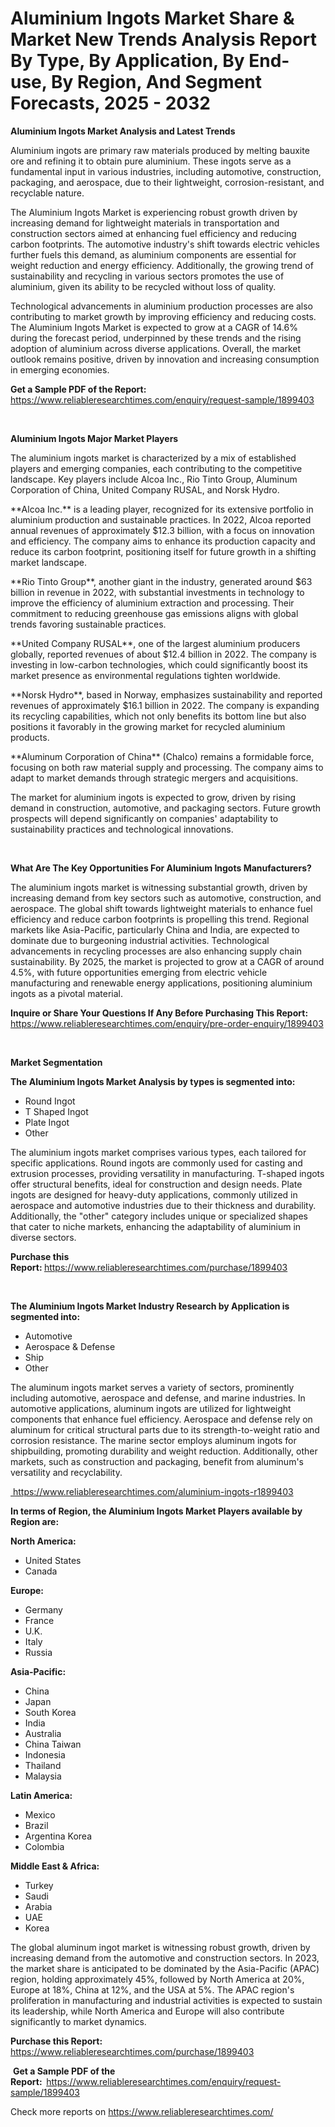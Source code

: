 <p><h1>Aluminium Ingots Market Share & Market New Trends Analysis Report By Type, By Application, By End-use, By Region, And Segment Forecasts, 2025 - 2032</h1></p><p><strong>Aluminium Ingots Market Analysis and Latest Trends</strong></p>
<p><p>Aluminium ingots are primary raw materials produced by melting bauxite ore and refining it to obtain pure aluminium. These ingots serve as a fundamental input in various industries, including automotive, construction, packaging, and aerospace, due to their lightweight, corrosion-resistant, and recyclable nature.</p><p>The Aluminium Ingots Market is experiencing robust growth driven by increasing demand for lightweight materials in transportation and construction sectors aimed at enhancing fuel efficiency and reducing carbon footprints. The automotive industry's shift towards electric vehicles further fuels this demand, as aluminium components are essential for weight reduction and energy efficiency. Additionally, the growing trend of sustainability and recycling in various sectors promotes the use of aluminium, given its ability to be recycled without loss of quality.</p><p>Technological advancements in aluminium production processes are also contributing to market growth by improving efficiency and reducing costs. The Aluminium Ingots Market is expected to grow at a CAGR of 14.6% during the forecast period, underpinned by these trends and the rising adoption of aluminium across diverse applications. Overall, the market outlook remains positive, driven by innovation and increasing consumption in emerging economies.</p></p>
<p><strong>Get a Sample PDF of the Report:&nbsp;</strong> <a href="https://www.reliableresearchtimes.com/enquiry/request-sample/1899403?utm_campaign=2627&utm_medium=2&utm_source=Github&utm_content=ia&utm_term=02042025&utm_id=aluminium-ingots">https://www.reliableresearchtimes.com/enquiry/request-sample/1899403</a></p>
<p>&nbsp;</p>
<p><strong>Aluminium Ingots Major Market Players</strong></p>
<p><p>The aluminium ingots market is characterized by a mix of established players and emerging companies, each contributing to the competitive landscape. Key players include Alcoa Inc., Rio Tinto Group, Aluminum Corporation of China, United Company RUSAL, and Norsk Hydro.</p><p>**Alcoa Inc.** is a leading player, recognized for its extensive portfolio in aluminium production and sustainable practices. In 2022, Alcoa reported annual revenues of approximately $12.3 billion, with a focus on innovation and efficiency. The company aims to enhance its production capacity and reduce its carbon footprint, positioning itself for future growth in a shifting market landscape.</p><p>**Rio Tinto Group**, another giant in the industry, generated around $63 billion in revenue in 2022, with substantial investments in technology to improve the efficiency of aluminium extraction and processing. Their commitment to reducing greenhouse gas emissions aligns with global trends favoring sustainable practices.</p><p>**United Company RUSAL**, one of the largest aluminium producers globally, reported revenues of about $12.4 billion in 2022. The company is investing in low-carbon technologies, which could significantly boost its market presence as environmental regulations tighten worldwide.</p><p>**Norsk Hydro**, based in Norway, emphasizes sustainability and reported revenues of approximately $16.1 billion in 2022. The company is expanding its recycling capabilities, which not only benefits its bottom line but also positions it favorably in the growing market for recycled aluminium products.</p><p>**Aluminum Corporation of China** (Chalco) remains a formidable force, focusing on both raw material supply and processing. The company aims to adapt to market demands through strategic mergers and acquisitions.</p><p>The market for aluminium ingots is expected to grow, driven by rising demand in construction, automotive, and packaging sectors. Future growth prospects will depend significantly on companies' adaptability to sustainability practices and technological innovations.</p></p>
<p>&nbsp;</p>
<p><strong>What Are The Key Opportunities For Aluminium Ingots Manufacturers?</strong></p>
<p><p>The aluminium ingots market is witnessing substantial growth, driven by increasing demand from key sectors such as automotive, construction, and aerospace. The global shift towards lightweight materials to enhance fuel efficiency and reduce carbon footprints is propelling this trend. Regional markets like Asia-Pacific, particularly China and India, are expected to dominate due to burgeoning industrial activities. Technological advancements in recycling processes are also enhancing supply chain sustainability. By 2025, the market is projected to grow at a CAGR of around 4.5%, with future opportunities emerging from electric vehicle manufacturing and renewable energy applications, positioning aluminium ingots as a pivotal material.</p></p>
<p><strong>Inquire or Share Your Questions If Any Before Purchasing This Report:</strong> <a href="https://www.reliableresearchtimes.com/enquiry/pre-order-enquiry/1899403?utm_campaign=2627&utm_medium=2&utm_source=Github&utm_content=ia&utm_term=02042025&utm_id=aluminium-ingots">https://www.reliableresearchtimes.com/enquiry/pre-order-enquiry/1899403</a></p>
<p>&nbsp;</p>
<p><strong>Market Segmentation</strong></p>
<p><strong>The Aluminium Ingots Market Analysis by types is segmented into:</strong></p>
<p><ul><li>Round Ingot</li><li>T Shaped Ingot</li><li>Plate Ingot</li><li>Other</li></ul></p>
<p><p>The aluminium ingots market comprises various types, each tailored for specific applications. Round ingots are commonly used for casting and extrusion processes, providing versatility in manufacturing. T-shaped ingots offer structural benefits, ideal for construction and design needs. Plate ingots are designed for heavy-duty applications, commonly utilized in aerospace and automotive industries due to their thickness and durability. Additionally, the "other" category includes unique or specialized shapes that cater to niche markets, enhancing the adaptability of aluminium in diverse sectors.</p></p>
<p><strong>Purchase this Report:&nbsp;</strong><a href="https://www.reliableresearchtimes.com/purchase/1899403?utm_campaign=2627&utm_medium=2&utm_source=Github&utm_content=ia&utm_term=02042025&utm_id=aluminium-ingots">https://www.reliableresearchtimes.com/purchase/1899403</a></p>
<p>&nbsp;</p>
<p><strong>The Aluminium Ingots Market Industry Research by Application is segmented into:</strong></p>
<p><ul><li>Automotive</li><li>Aerospace & Defense</li><li>Ship</li><li>Other</li></ul></p>
<p><p>The aluminum ingots market serves a variety of sectors, prominently including automotive, aerospace and defense, and marine industries. In automotive applications, aluminum ingots are utilized for lightweight components that enhance fuel efficiency. Aerospace and defense rely on aluminum for critical structural parts due to its strength-to-weight ratio and corrosion resistance. The marine sector employs aluminum ingots for shipbuilding, promoting durability and weight reduction. Additionally, other markets, such as construction and packaging, benefit from aluminum's versatility and recyclability.</p></p>
<p><a href="https://www.reliableresearchtimes.com/aluminium-ingots-r1899403?utm_campaign=2627&utm_medium=2&utm_source=Github&utm_content=ia&utm_term=02042025&utm_id=aluminium-ingots">&nbsp;https://www.reliableresearchtimes.com/aluminium-ingots-r1899403</a></p>
<p><strong>In terms of Region, the Aluminium Ingots Market Players available by Region are:</strong></p>
<p>
    <p> <strong> North America: </strong>
        <ul>
            <li>United States</li>
            <li>Canada</li>
        </ul>
        </p> 
    <p> <strong> Europe: </strong>
        <ul>
            <li>Germany</li>
            <li>France</li>
            <li>U.K.</li>
            <li>Italy</li>
            <li>Russia</li>
        </ul>
        </p> 
    <p> <strong> Asia-Pacific: </strong>
        <ul>
            <li>China</li>
            <li>Japan</li>
            <li>South Korea</li>
            <li>India</li>
            <li>Australia</li>
            <li>China Taiwan</li>
            <li>Indonesia</li>
            <li>Thailand</li>
            <li>Malaysia</li>
        </ul>
        </p> 
    <p> <strong> Latin America: </strong>
        <ul>
            <li>Mexico</li>
            <li>Brazil</li>
            <li>Argentina Korea</li>
            <li>Colombia</li>
        </ul>
        </p> 
    <p> <strong> Middle East & Africa: </strong>
        <ul>
            <li>Turkey</li>
            <li>Saudi</li>
            <li>Arabia</li>
            <li>UAE</li>
            <li>Korea</li>
        </ul>
    </p>
    </p>
<p><p>The global aluminum ingot market is witnessing robust growth, driven by increasing demand from the automotive and construction sectors. In 2023, the market share is anticipated to be dominated by the Asia-Pacific (APAC) region, holding approximately 45%, followed by North America at 20%, Europe at 18%, China at 12%, and the USA at 5%. The APAC region's proliferation in manufacturing and industrial activities is expected to sustain its leadership, while North America and Europe will also contribute significantly to market dynamics.</p></p>
<p><strong>Purchase this Report: </strong><a href="https://www.reliableresearchtimes.com/purchase/1899403?utm_campaign=2627&utm_medium=2&utm_source=Github&utm_content=ia&utm_term=02042025&utm_id=aluminium-ingots">https://www.reliableresearchtimes.com/purchase/1899403</a></p>
<p>&nbsp;<strong>Get a Sample PDF of the Report:&nbsp;&nbsp;</strong><a href="https://www.reliableresearchtimes.com/enquiry/request-sample/1899403?utm_campaign=2627&utm_medium=2&utm_source=Github&utm_content=ia&utm_term=02042025&utm_id=aluminium-ingots">https://www.reliableresearchtimes.com/enquiry/request-sample/1899403</a></p>
<p><strong></strong></p>
<p>Check more reports on <a href="https://www.reliableresearchtimes.com/?utm_campaign=2627&utm_medium=2&utm_source=Github&utm_content=ia&utm_term=02042025&utm_id=aluminium-ingots">https://www.reliableresearchtimes.com/</a></p>
